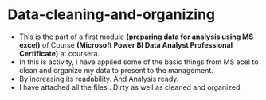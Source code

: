 # Data-cleaning-and-organizing
- This is the part of a first module **(preparing data for analysis using MS excel)** of Course **(Microsoft Power BI Data Analyst Professional Certificate)** at coursera.
- In this is activity, i have applied some of the basic things from MS ecel to clean and organize my data to present to the management.
- By increasing its readability. And Analysis ready.
- I have attached all the files . Dirty as well as cleaned and organized. 
